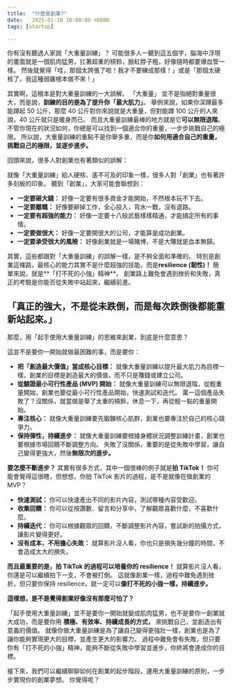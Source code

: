 ```yaml
---
title:  "什麼是創業?"
date:   2025-01-18 10:00:00 +0800
tags: [startup]

---
```


你有沒有聽過人家說「大重量訓練」？ 可能很多人一聽到這五個字，腦海中浮現的畫面就是一個肌肉猛男，扛著超重的槓鈴，臉紅脖子粗，好像隨時都要爆血管一樣。 然後就覺得「哇，那個太誇張了啦！我才不要練成那樣！」或是「那個太硬核了，我這種弱雞根本做不來！」

其實啊，這根本是對大重量訓練的一大誤解。 「大重量」 並不是指絕對重量很大，而是說，**訓練的目的是為了提升你「最大肌力」**。 舉例來說，如果你深蹲最多能蹲起 50 公斤，那麼 40 公斤對你來說就是大重量，但對能蹲 100 公斤的人來說，40 公斤就只是暖身而已。 而且大重量訓練最棒的地方就是它**可以無限退階**。 不管你現在的狀況如何，你總是可以找到一個適合你的重量，一步步挑戰自己的極限。 所以說，大重量訓練的重點不是你舉多重，而是你**如何用適合自己的重量，挑戰自己的極限，並逐步進步。**

回頭來說，很多人對創業也有著類似的誤解：

就像「大重量訓練」給人硬核、遙不可及的印象一樣，很多人對「創業」也有著許多刻板的印象。 聽到「創業」，大家可能會聯想到：

*   **一定要砸大錢：** 好像一定要有很多資金才能開始，不然根本玩不下去。
*   **一定要離職：** 好像要辭掉工作，全心投入，背水一戰，沒有退路。
*   **一定要有超強的能力：** 好像一定要十八般武藝樣樣精通，才能搞定所有的事情。
*   **一定要做很大：** 好像一定要開很大的公司，才能算是成功創業。
*   **一定要承受很大的風險：** 好像創業就是一場賭博，不是大賺就是血本無歸。

其實，這些都跟對「大重量訓練」的誤解一樣，是不夠全面和準確的。 特別是創業這條路，最核心的能力其實不是什麼超強的技能，而是**resilience (韌性)！** 簡單來說，就是**「打不死的小強」精神**。 創業路上難免會遇到挫折和失敗，真正的考驗是你能否從失敗中站起來，繼續前進。

## **「真正的強大，不是從未跌倒，而是每次跌倒後都能重新站起來。」**

那麼，用「起手使用大重量訓練」的思維來創業，到底是什麼意思？

這並不是要你一開始就做最困難的事，而是要你：

*   **把「創造最大價值」當成核心目標：** 就像大重量訓練以提升最大肌力為目標一樣，創業的目標是創造最大的價值，而不只是賺錢或建立公司。
*   **從驗證最小可行性產品 (MVP) 開始：** 就像大重量訓練可以無限退階，從輕重量開始，創業也要從最小可行性產品開始，快速測試和迭代。 萬一這個產品失敗了？沒關係，就當做是舉了太重的槓鈴，休息一下，再從輕一點的重量開始。
*   **專注核心：** 就像大重量訓練要先鍛鍊核心肌群，創業也要專注於自己的核心競爭力。
*   **保持彈性，持續進步：** 就像大重量訓練要根據身體狀況調整訓練計畫，創業也要根據市場回饋不斷調整方向。 失敗了沒關係，重要的是從失敗中學習，讓自己變得更強大，然後**無限次的進步。**

**要怎麼不斷進步？** 其實有很多方式，其中一個很棒的例子就是**拍 TikTok！** 你可能會覺得這很瞎，但想想，你拍 TikTok 影片的過程，是不是就像在做創業的 MVP？

*   **快速測試：** 你可以快速產出不同的影片內容，測試哪種內容受歡迎。
*   **收集回饋：** 你可以從按讚數、留言和分享中，了解觀眾喜歡什麼，不喜歡什麼。
*   **持續迭代：** 你可以根據觀眾的回饋，不斷調整影片內容，嘗試新的拍攝方式，讓影片變得更好。
*   **沒有成本，不用擔心失敗：** 就算影片沒人看，你也只是損失幾分鐘的時間，不會造成太大的損失。

**而且最重要的是，拍 TikTok 的過程可以培養你的 resilience！** 就算影片沒人看，你還是可以繼續拍下一支，不會被打倒。 這就像創業一樣，過程中難免遇到挫折，但只要你保持 resilience，就一定可以**像打不死的小強一樣，持續進步。**

**這樣想，是不是覺得創業好像沒有那麼可怕了？**

「起手使用大重量訓練」並不是要你一開始就變成肌肉猛男，也不是要你一創業就大成功，而是要你用 **積極、有效率、持續成長的方式，** 來挑戰自己，並創造出有意義的價值。 就像你做大重量訓練是為了讓自己變得更強壯一樣，創業也是為了讓你能夠實現更大的目標，並產生更大的影響力。 過程中難免會有失敗，但只要你有「打不死的小強」精神，能夠不斷從失敗中學習並進步，你終將會達成你的目標。

接下來，我們可以繼續聊聊如何在創業的起步階段，運用大重量訓練的原則，一步步實現你的創業夢想。 你覺得呢？